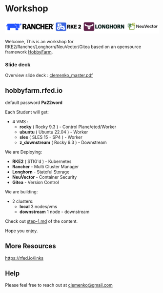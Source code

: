 # Workshop

![products](https://raw.githubusercontent.com/clemenko/rke_workshop/main/images/rgs-banner-rounded.png)

Welcome, This is an workshop for RKE2/Rancher/Longhorn/NeuVector/Gitea based on an opensource framework [HobbyFarm](https://github.com/hobbyfarm/hobbyfarm).

### Slide deck

Overview slide deck : [clemenko_master.pdf](https://github.com/clemenko/hobbyfarm/blob/main/clemenko_master.pdf)

## **hobbyfarm.rfed.io**

default password **Pa22word**

Each Student will get:

* 4 VMS :
  * **rocky** ( Rocky 9.3 ) - Control Plane/etcd/Worker
  * **ubuntu** ( Ubuntu 22.04 ) - Worker
  * **sles** ( SLES 15 - SP4 ) - Worker
  * **z_downstream** ( Rocky 9.3 ) - Downstream

We are Deploying:

* **RKE2** ( STIG'd ) - Kubernetes
* **Rancher** - Multi Cluster Manager
* **Longhorn** - Stateful Storage
* **NeuVector** - Container Security
* **Gitea** - Version Control

We are building:
* 2 clusters:
  * **local** 3 nodes/vms
  * **downstream** 1 node - downstream

Check out [step-1.md](https://github.com/clemenko/hobbyfarm/blob/main/nsg-workshop/content/step-1.md) of the content.

Hope you enjoy.

## More Resources

https://rfed.io/links

## Help

Please feel free to reach out at clemenko@gmail.com
